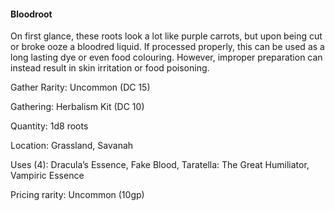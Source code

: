 #### Bloodroot
On first glance, these roots look a lot like purple carrots, but upon being cut or broke ooze a bloodred liquid. If processed properly, this can be used as a long lasting dye or even food colouring. However, improper preparation can instead result in skin irritation or food poisoning.

Gather Rarity: Uncommon (DC 15)

Gathering: Herbalism Kit (DC 10)

Quantity: 1d8 roots

Location: Grassland, Savanah

Uses (4): Dracula’s Essence, Fake Blood, Taratella: The Great Humiliator, Vampiric Essence

Pricing rarity: Uncommon (10gp)
